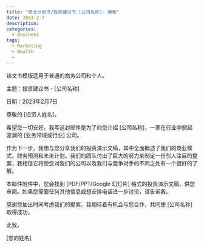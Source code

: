 ```yaml
---
title: "商业计划书/投资建议书 [公司名称]- 模板"
date: 2023-2-7
description: 
categories:
  - Business
tags:
  - Marketing
  - Wealth
  - 
---
```



该文书模板适用于普通的商务公司和个人。


主题：投资建议书 - [公司名称]

日期：2023年2月7日

尊敬的 [投资人姓名]，

希望您一切安好。我写这封邮件是为了向您介绍 [公司名称]，一家在行业中掀起波澜的 [业务领域或行业] 公司。

作为下一步，我想与您分享我们的投资演示文稿，其中全面概述了我们的商业模式、财务预测和未来计划。我们的团队付出了巨大的努力来制定一份引人注目的提案，我相信它将使您对我们的公司以及我们与竞争对手的不同之处有一个很好的了解。

本邮件附件中，您会找到 [PDF/PPT/Google 幻灯片] 格式的投资演示文稿，供您审阅。如果您需要任何其他信息或想安排电话进一步讨论，请告诉我。

感谢您抽出时间考虑我们的提案。我期待着有机会与您合作，共同使 [公司名称] 取得成功。

此致，

[您的姓名]